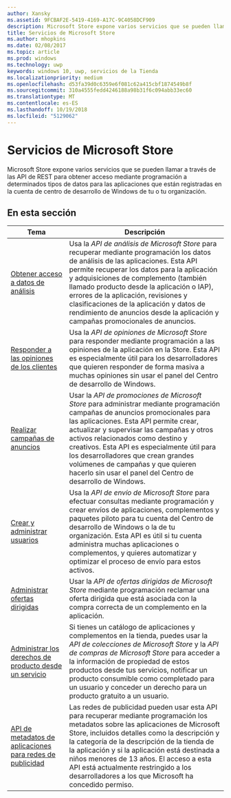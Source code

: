 ```yaml
---
author: Xansky
ms.assetid: 9FCBAF2E-5419-4169-A17C-9C4058DCF909
description: Microsoft Store expone varios servicios que se pueden llamar a través de las API de REST para obtener acceso mediante programación a determinados tipos de datos para las aplicaciones que están registradas en tu o de tu organización '' cuenta del centro de desarrollo de Windows.
title: Servicios de Microsoft Store
ms.author: mhopkins
ms.date: 02/08/2017
ms.topic: article
ms.prod: windows
ms.technology: uwp
keywords: windows 10, uwp, servicios de la Tienda
ms.localizationpriority: medium
ms.openlocfilehash: d53fa39d0c6359e6f081c62a415cbf1874549b8f
ms.sourcegitcommit: 310a4555fedd4246188a98b31f6c094abb33ec60
ms.translationtype: MT
ms.contentlocale: es-ES
ms.lasthandoff: 10/19/2018
ms.locfileid: "5129062"
---
```

# <a name="microsoft-store-services"></a>Servicios de Microsoft Store

Microsoft Store expone varios servicios que se pueden llamar a través de las API de REST para obtener acceso mediante programación a determinados tipos de datos para las aplicaciones que están registradas en la cuenta de centro de desarrollo de Windows de tu o tu organización.

## <a name="in-this-section"></a>En esta sección


| Tema            | Descripción                 |
|------------------|-----------------------------|
| [Obtener acceso a datos de análisis](access-analytics-data-using-windows-store-services.md) | Usa la *API de análisis de Microsoft Store* para recuperar mediante programación los datos de análisis de las aplicaciones. Esta API permite recuperar los datos para la aplicación y adquisiciones de complemento (también llamado producto desde la aplicación o IAP), errores de la aplicación, revisiones y clasificaciones de la aplicación y datos de rendimiento de anuncios desde la aplicación y campañas promocionales de anuncios. |
| [Responder a las opiniones de los clientes](respond-to-reviews-using-windows-store-services.md) | Usa la *API de opiniones de Microsoft Store* para responder mediante programación a las opiniones de la aplicación en la Store. Esta API es especialmente útil para los desarrolladores que quieren responder de forma masiva a muchas opiniones sin usar el panel del Centro de desarrollo de Windows.  |
| [Realizar campañas de anuncios](run-ad-campaigns-using-windows-store-services.md) | Usar la *API de promociones de Microsoft Store* para administrar mediante programación campañas de anuncios promocionales para las aplicaciones. Esta API permite crear, actualizar y supervisar las campañas y otros activos relacionados como destino y creativos. Esta API es especialmente útil para los desarrolladores que crean grandes volúmenes de campañas y que quieren hacerlo sin usar el panel del Centro de desarrollo de Windows. |
| [Crear y administrar usuarios](create-and-manage-submissions-using-windows-store-services.md) | Usa la *API de envío de Microsoft Store* para efectuar consultas mediante programación y crear envíos de aplicaciones, complementos y paquetes piloto para tu cuenta del Centro de desarrollo de Windows o la de tu organización. Esta API es útil si tu cuenta administra muchas aplicaciones o complementos, y quieres automatizar y optimizar el proceso de envío para estos activos. |
| [Administrar ofertas dirigidas ](manage-targeted-offers-using-windows-store-services.md) | Usar la *API de ofertas dirigidas de Microsoft Store* mediante programación reclamar una oferta dirigida que está asociada con la compra correcta de un complemento en la aplicación. |
| [Administrar los derechos de producto desde un servicio](view-and-grant-products-from-a-service.md)  | Si tienes un catálogo de aplicaciones y complementos en la tienda, puedes usar la *API de colecciones de Microsoft Store* y la *API de compras de Microsoft Store* para acceder a la información de propiedad de estos productos desde tus servicios, notificar un producto consumible como completado para un usuario y conceder un derecho para un producto gratuito a un usuario.  |
| [API de metadatos de aplicaciones para redes de publicidad](app-metadata-api-for-advertising-networks.md)  | Las redes de publicidad pueden usar esta API para recuperar mediante programación los metadatos sobre las aplicaciones de Microsoft Store, incluidos detalles como la descripción y la categoría de la descripción de la tienda de la aplicación y si la aplicación está destinada a niños menores de 13 años. El acceso a esta API está actualmente restringido a los desarrolladores a los que Microsoft ha concedido permiso.  |
